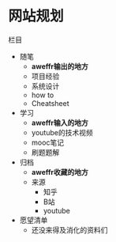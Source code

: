 # 网站规划



栏目

- 随笔
  - **aweffr输出的地方**
  - 项目经验
  - 系统设计
  - how to
  - Cheatsheet
- 学习
  - **aweffr输入的地方**
  - youtube的技术视频
  - mooc笔记
  - 刷题题解
- 归档
  - **aweffr收藏的地方**
  - 来源
    - 知乎
    - B站
    - youtube
- 愿望清单
  - 还没来得及消化的资料们

